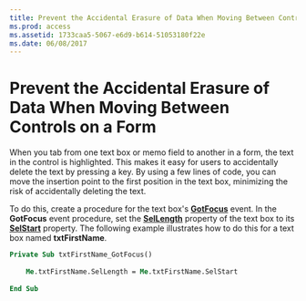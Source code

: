 ```yaml
---
title: Prevent the Accidental Erasure of Data When Moving Between Controls on a Form
ms.prod: access
ms.assetid: 1733caa5-5067-e6d9-b614-51053180f22e
ms.date: 06/08/2017
---
```



# Prevent the Accidental Erasure of Data When Moving Between Controls on a Form

When you tab from one text box or memo field to another in a form, the text in the control is highlighted. This makes it easy for users to accidentally delete the text by pressing a key. By using a few lines of code, you can move the insertion point to the first position in the text box, minimizing the risk of accidentally deleting the text. 

To do this, create a procedure for the text box's  **[GotFocus](../../../api/Access.TextBox.GotFocus.md)** event. In the **GotFocus** event procedure, set the **[SelLength](../../../api/Access.TextBox.SelLength.md)** property of the text box to its **[SelStart](../../../api/Access.ComboBox.SelStart.md)** property. The following example illustrates how to do this for a text box named **txtFirstName**.



```vb
Private Sub txtFirstName_GotFocus() 
 
    Me.txtFirstName.SelLength = Me.txtFirstName.SelStart 
 
End Sub
```


